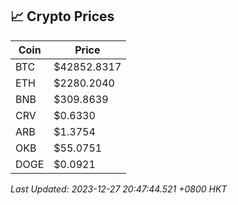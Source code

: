 ## 📈 Crypto Prices

| Coin | Price |
| ---- | ----- |
| BTC | $42852.8317 |
| ETH | $2280.2040 |
| BNB | $309.8639 |
| CRV | $0.6330 |
| ARB | $1.3754 |
| OKB | $55.0751 |
| DOGE | $0.0921 |

_Last Updated: 2023-12-27 20:47:44.521 +0800 HKT_